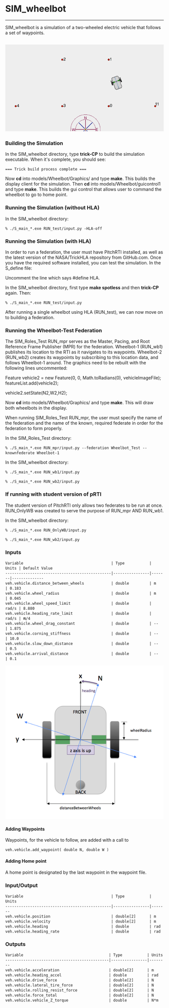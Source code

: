 # SIM\_wheelbot

---

SIM\_wheelbot is a simulation of a two-wheeled electric vehicle that follows a set of waypoints.

![Picture of Vehicle](images/Figure1.png)
---
### Building the Simulation
In the SIM\_wheelbot directory, type **trick-CP** to build the simulation executable. When it's complete, you should see:

```
=== Trick build process complete ===
```

Now **cd** into models/Wheelbot/Graphics/ and type **make**. This builds the display client for the simulation. Then **cd** into models/Wheelbot/guicontrol1 and type **make**. This builds the gui control that allows user to command the wheelbot to go to home point.

### Running the Simulation (without HLA)
In the SIM_wheelbot directory:

```
% ./S_main_*.exe RUN_test/input.py -HLA-off
```
### Running the Simulation (with HLA)

In order to run a federation, the user must have PitchRTI installed, as well as the latest version  of the NASA/TrickHLA repository from GitHub.com.
Once you have the required software installed, you can test the simulation. 
In the S_define file:

Uncomment the line which says #define HLA.

In the SIM_wheelbot directory, first type **make spotless** and then **trick-CP** again. Then:

```
% ./S_main_*.exe RUN_test/input.py
```


After running a single wheelbot using HLA (RUN_test), we can now move on to building a federation.

### Running the Wheelbot-Test Federation
The SIM_Roles_Test RUN_mpr serves as the Master, Pacing, and Root Reference Frame Publisher (MPR) for the federation. Wheelbot-1 (RUN_wb1) publishes its location to the RTI as it navigates to its waypoints. Wheelbot-2 (RUN_wb2) creates its waypoints by subscribing to this location data, and follows Wheelbot-1 around. The graphics need to be rebuilt with the following lines uncommented:

Feature vehicle2 = new Feature(0, 0, Math.toRadians(0), vehicleImageFile);
featureList.add(vehicle2); 

vehicle2.setState(N2,W2,H2);

Now **cd** into models/Wheelbot/Graphics/ and type **make**. This will draw both wheelbots in the display.

When running SIM_Roles_Test RUN_mpr, the user must specify the name of the federation and the name of the known, required federate in order for the federation to form properly.

In the SIM_Roles_Test directory:

```
% ./S_main_*.exe RUN_mpr/input.py --federation Wheelbot_Test --knownfederate Wheelbot-1
```

In the SIM_wheelbot directory:

```
% ./S_main_*.exe RUN_wb1/input.py
```
```
% ./S_main_*.exe RUN_wb2/input.py
```

### If running with student version of pRTI
The student version of PitchRTI only allows two federates to be run at once. RUN_OnlyWB was created to serve the purpose of RUN_mpr AND RUN_wb1.

In the SIM_wheelbot directory:

```
% ./S_main_*.exe RUN_OnlyWB/input.py
```
```
% ./S_main_*.exe RUN_wb2/input.py
```

### Inputs
```
Variable                                       | Type           | Units | Default Value
-----------------------------------------------|----------------|-------|--------------
veh.vehicle.distance_between_wheels            | double         | m     | 0.183
veh.vehicle.wheel_radius                       | double         | m     | 0.045
veh.vehicle.wheel_speed_limit                  | double         | rad/s | 8.880
veh.vehicle.heading_rate_limit                 | double         | rad/s | 𝛑/4
veh.vehicle.wheel_drag_constant                | double         | --    | 1.875
veh.vehicle.corning_stiffness                  | double         | --    | 10.0
veh.vehicle.slow_down_distance                 | double         | --    | 0.5
veh.vehicle.arrival_distance                   | double         | --    | 0.1
```

![Picture of Vehicle](images/Figure2.png)

#### Adding Waypoints
Waypoints, for the vehicle to follow, are added with a call to

```
veh.vehicle.add_waypoint( double N, double W )
```

#### Adding Home point
A home point is designated by the last waypoint in the waypoint file.


### Input/Output
```
Variable                                       | Type           | Units
-----------------------------------------------|----------------|-------
veh.vehicle.position                           | double[2]      | m
veh.vehicle.velocity                           | double[2]      | m
veh.vehicle.heading                            | double         | rad
veh.vehicle.heading_rate                       | double         | rad
```

### Outputs
```
Variable                                      | Type           | Units
----------------------------------------------|----------------|--------
veh.vehicle.acceleration                      | double[2]      | m
veh.vehicle.heading_accel                     | double         | rad
veh.vehicle.drive_force                       | double[2]      | N
veh.vehicle.lateral_tire_force                | double[2]      | N
veh.vehicle.rolling_resist_force              | double[2]      | N
veh.vehicle.force_total                       | double[2]      | N
veh.vehicle.vehicle_Z_torque                  | double         | N*m
```

